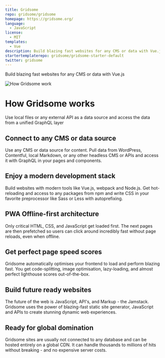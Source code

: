 ```yaml
---
title: Gridsome
repo: gridsome/gridsome
homepage: https://gridsome.org/
language:
  - JavaScript
license:
  - MIT
templates:
  - Vue
description: Build blazing fast websites for any CMS or data with Vue.js
startertemplaterepo: gridsome/gridsome-starter-default
twitter: gridsome
---
```


Build blazing fast websites for any CMS or data with Vue.js

![How Gridsome work](https://thepracticaldev.s3.amazonaws.com/i/878bujtx44yni3oub1hf.gif)

# How Gridsome works

Use local files or any external API as a data source and access the data from a unified GraphQL layer

## Connect to any CMS or data source

Use any CMS or data source for content. Pull data from WordPress, Contentful, local Markdown, or any other headless CMS or APIs and access it with GraphQL in your pages and components.

## Enjoy a modern development stack

Build websites with modern tools like Vue.js, webpack and Node.js. Get hot-reloading and access to any packages from npm and write CSS in your favorite preprocessor like Sass or Less with autoprefixing.

## PWA Offline-first architecture

Only critical HTML, CSS, and JavaScript get loaded first. The next pages are then prefetched so users can click around incredibly fast without page reloads, even when offline.

## Get perfect page speed scores

Gridsome automatically optimises your frontend to load and perform blazing fast. You get code-splitting, image optimisation, lazy-loading, and almost perfect lighthouse scores out-of-the-box.

## Build future ready websites

The future of the web is JavaScript, API's, and Markup - the Jamstack. Gridsome uses the power of blazing-fast static site generator, JavaScript and APIs to create stunning dynamic web experiences.

## Ready for global domination

Gridsome sites are usually not connected to any database and can be hosted entirely on a global CDN. It can handle thousands to millions of hits without breaking - and no expensive server costs.
